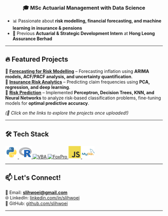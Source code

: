 <h3 align="center">🎓 MSc Actuarial Management with Data Science </h3>

- 📊 Passionate about **risk modelling, financial forecasting, and machine learning in insurance & pensions**  
- 💼 Previous **Actuarial & Strategic Development Intern** at **Hong Leong Assurance Berhad**  

---

## 🔥 Featured Projects
🔹 **[Forecasting for Risk Modelling](https://github.com/slihwoei/Risk-Modelling)** – Forecasting inflation using **ARIMA models, ACF/PACF analysis, and uncertainty quantification**.  
🔹 **[Insurance Risk Analytics](https://github.com/slihwoei/Insurance-Risk-Analytics)** – Predicting claim frequencies using **PCA, regression, and deep learning**.  
🔹 **[Risk Prediction](https://github.com/slihwoei/Risk-Prediction)** – Implemented **Perceptron, Decision Trees, KNN, and Neural Networks** to analyze risk-based classification problems, fine-tuning models for **optimal predictive accuracy**.

*(🚀 Click on the links to explore the projects once uploaded!)*  

---

## 🛠 **Tech Stack**
<p align="left">
  <!-- Python -->
  <a href="https://www.python.org" target="_blank" rel="noreferrer" title="Python">
    <img src="https://raw.githubusercontent.com/devicons/devicon/master/icons/python/python-original.svg" alt="Python" width="40" height="40" title="Python - Data Science & Actuarial Modelling"/>
  </a> 
  <!-- R -->
  <a href="https://www.r-project.org/" target="_blank" rel="noreferrer" title="R">
    <img src="https://raw.githubusercontent.com/devicons/devicon/master/icons/r/r-original.svg" alt="R" width="40" height="40" title="R - Statistical Computing & Data Visualization"/>
  </a>
  <!-- VBA -->
  <a href="https://docs.microsoft.com/en-us/office/vba/api/overview/" target="_blank" rel="noreferrer" title="VBA">
    <img src="https://img.shields.io/badge/-VBA-217346?style=flat-square&logo=microsoft-excel&logoColor=white" alt="VBA" title="VBA - Excel Automation & Financial Modelling"/>
  </a>
  <!-- FoxPro -->
  <a href="https://en.wikipedia.org/wiki/FoxPro" target="_blank" rel="noreferrer" title="FoxPro">
    <img src="https://img.shields.io/badge/-FoxPro-FF6600?style=flat-square&logo=database&logoColor=white" alt="FoxPro" title="FoxPro - Actuarial Data Processing"/>
  </a>
  <!-- JavaScript -->
  <a href="https://developer.mozilla.org/en-US/docs/Web/JavaScript" target="_blank" rel="noreferrer" title="JavaScript">
    <img src="https://raw.githubusercontent.com/devicons/devicon/master/icons/javascript/javascript-original.svg" alt="JavaScript" width="40" height="40" title="JavaScript - Web Development & Automation"/>
  </a>
  <!-- SQL -->
  <a href="https://www.mysql.com/" target="_blank" rel="noreferrer" title="SQL">
    <img src="https://raw.githubusercontent.com/devicons/devicon/master/icons/mysql/mysql-original-wordmark.svg" alt="SQL" width="40" height="40" title="SQL - Database Management & Querying"/>
  </a>
</p>

---

## 📫 **Let's Connect!**
📧 Email: **slihwoei@gmail.com**  
🌐 LinkedIn: [linkedin.com/in/slihwoei](https://linkedin.com/in/slihwoei)  
🚀 GitHub: [github.com/slihwoei](https://github.com/slihwoei)  

---
